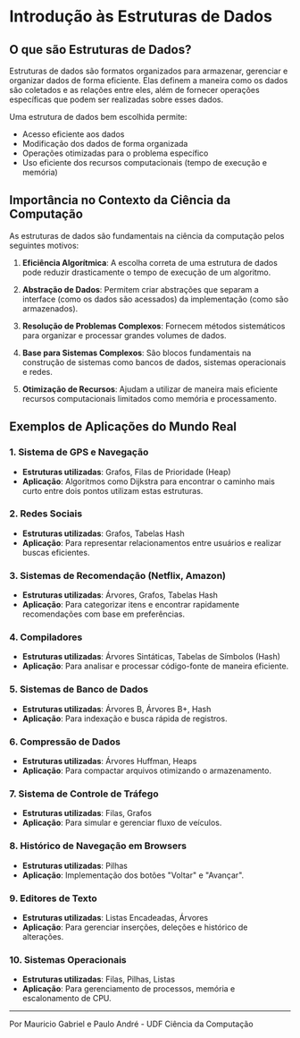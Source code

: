 # Introdução às Estruturas de Dados

## O que são Estruturas de Dados?

Estruturas de dados são formatos organizados para armazenar, gerenciar e organizar dados de forma eficiente. Elas definem a maneira como os dados são coletados e as relações entre eles, além de fornecer operações específicas que podem ser realizadas sobre esses dados.

Uma estrutura de dados bem escolhida permite:
- Acesso eficiente aos dados
- Modificação dos dados de forma organizada
- Operações otimizadas para o problema específico
- Uso eficiente dos recursos computacionais (tempo de execução e memória)

## Importância no Contexto da Ciência da Computação

As estruturas de dados são fundamentais na ciência da computação pelos seguintes motivos:

1. **Eficiência Algorítmica**: A escolha correta de uma estrutura de dados pode reduzir drasticamente o tempo de execução de um algoritmo.

2. **Abstração de Dados**: Permitem criar abstrações que separam a interface (como os dados são acessados) da implementação (como são armazenados).

3. **Resolução de Problemas Complexos**: Fornecem métodos sistemáticos para organizar e processar grandes volumes de dados.

4. **Base para Sistemas Complexos**: São blocos fundamentais na construção de sistemas como bancos de dados, sistemas operacionais e redes.

5. **Otimização de Recursos**: Ajudam a utilizar de maneira mais eficiente recursos computacionais limitados como memória e processamento.

## Exemplos de Aplicações do Mundo Real

### 1. Sistema de GPS e Navegação
- **Estruturas utilizadas**: Grafos, Filas de Prioridade (Heap)
- **Aplicação**: Algoritmos como Dijkstra para encontrar o caminho mais curto entre dois pontos utilizam estas estruturas.

### 2. Redes Sociais
- **Estruturas utilizadas**: Grafos, Tabelas Hash
- **Aplicação**: Para representar relacionamentos entre usuários e realizar buscas eficientes.

### 3. Sistemas de Recomendação (Netflix, Amazon)
- **Estruturas utilizadas**: Árvores, Grafos, Tabelas Hash
- **Aplicação**: Para categorizar itens e encontrar rapidamente recomendações com base em preferências.

### 4. Compiladores
- **Estruturas utilizadas**: Árvores Sintáticas, Tabelas de Símbolos (Hash)
- **Aplicação**: Para analisar e processar código-fonte de maneira eficiente.

### 5. Sistemas de Banco de Dados
- **Estruturas utilizadas**: Árvores B, Árvores B+, Hash
- **Aplicação**: Para indexação e busca rápida de registros.

### 6. Compressão de Dados
- **Estruturas utilizadas**: Árvores Huffman, Heaps
- **Aplicação**: Para compactar arquivos otimizando o armazenamento.

### 7. Sistema de Controle de Tráfego
- **Estruturas utilizadas**: Filas, Grafos
- **Aplicação**: Para simular e gerenciar fluxo de veículos.

### 8. Histórico de Navegação em Browsers
- **Estruturas utilizadas**: Pilhas
- **Aplicação**: Implementação dos botões "Voltar" e "Avançar".

### 9. Editores de Texto
- **Estruturas utilizadas**: Listas Encadeadas, Árvores
- **Aplicação**: Para gerenciar inserções, deleções e histórico de alterações.

### 10. Sistemas Operacionais
- **Estruturas utilizadas**: Filas, Pilhas, Listas
- **Aplicação**: Para gerenciamento de processos, memória e escalonamento de CPU.

---

Por Mauricio Gabriel e Paulo André - UDF Ciência da Computação
